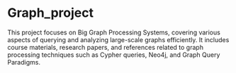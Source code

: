 # Graph_project
This project focuses on Big Graph Processing Systems, covering various aspects of querying and analyzing large-scale graphs efficiently. It includes course materials, research papers, and references related to graph processing techniques such as Cypher queries, Neo4j, and Graph Query Paradigms.
